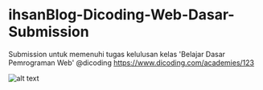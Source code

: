 # ihsanBlog-Dicoding-Web-Dasar-Submission
Submission untuk memenuhi tugas kelulusan kelas 'Belajar Dasar Pemrograman Web' @dicoding
https://www.dicoding.com/academies/123

![alt text](https://github.com/mhihsan/ihsanBlog-Dicoding-Web-Dasar-Submission/blob/master/tampilan.png?raw=true)
